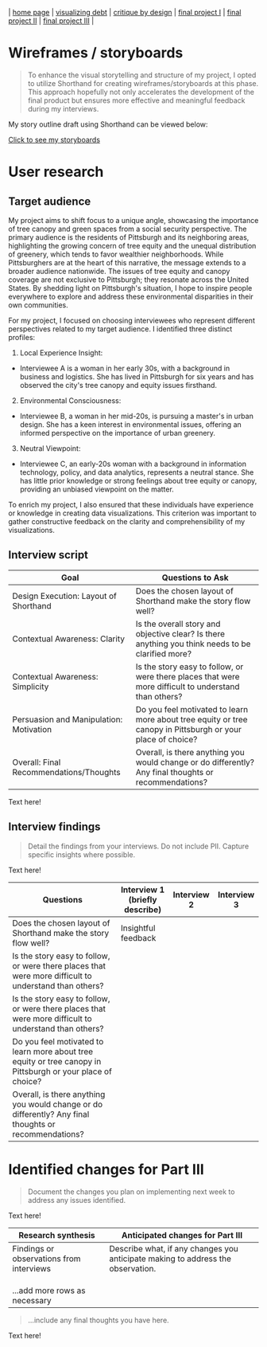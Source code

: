 | [home page](https://valeriee37.github.io/TSWD-portfolio/) | [visualizing debt](https://valeriee37.github.io/TSWD-portfolio/ass2.html) | [critique by design](https://valeriee37.github.io/TSWD-portfolio/ass3&4.html) | [final project I](https://valeriee37.github.io/TSWD-portfolio/project_part1.html) | [final project II](https://valeriee37.github.io/TSWD-portfolio/project_part2.html) | [final project III](https://valeriee37.github.io/TSWD-portfolio/project_part3.html) |

# Wireframes / storyboards
> To enhance the visual storytelling and structure of my project, I opted to utilize Shorthand for creating wireframes/storyboards at this phase. This approach hopefully not only accelerates the development of the final product but ensures more effective and meaningful feedback during my interviews.

My story outline draft using Shorthand can be viewed below:

[Click to see my storyboards](https://preview.shorthand.com/Dd96hojCGLq1rWr6)

# User research 

## Target audience

My project aims to shift focus to a unique angle, showcasing the importance of tree canopy and green spaces from a social security perspective. The primary audience is the residents of Pittsburgh and its neighboring areas, highlighting the growing concern of tree equity and the unequal distribution of greenery, which tends to favor wealthier neighborhoods. While Pittsburghers are at the heart of this narrative, the message extends to a broader audience nationwide. The issues of tree equity and canopy coverage are not exclusive to Pittsburgh; they resonate across the United States. By shedding light on Pittsburgh's situation, I hope to inspire people everywhere to explore and address these environmental disparities in their own communities.

For my project, I focused on choosing interviewees who represent different perspectives related to my target audience. I identified three distinct profiles:

1. Local Experience Insight:

- Interviewee A is a woman in her early 30s, with a background in business and logistics. She has lived in Pittsburgh for six years and has observed the city's tree canopy and equity issues firsthand.
  
2. Environmental Consciousness:

- Interviewee B, a woman in her mid-20s, is pursuing a master's in urban design. She has a keen interest in environmental issues, offering an informed perspective on the importance of urban greenery.

3. Neutral Viewpoint:

- Interviewee C, an early-20s woman with a background in information technology, policy, and data analytics, represents a neutral stance. She has little prior knowledge or strong feelings about tree equity or canopy, providing an unbiased viewpoint on the matter.

To enrich my project, I also ensured that these individuals have experience or knowledge in creating data visualizations. This criterion was important to gather constructive feedback on the clarity and comprehensibility of my visualizations.

## Interview script

| Goal | Questions to Ask |
|------|------------------|
| Design Execution: Layout of Shorthand     | Does the chosen layout of Shorthand make the story flow well?                 |
| Contextual Awareness: Clarity     | Is the overall story and objective clear? Is there anything you think needs to be clarified more?                |
| Contextual Awareness: Simplicity     | Is the story easy to follow, or were there places that were more difficult to understand than others?                 |
| Persuasion and Manipulation: Motivation     | Do you feel motivated to learn more about tree equity or tree canopy in Pittsburgh or your place of choice?                 |
|Overall: Final Recommendations/Thoughts|Overall, is there anything you would change or do differently? Any final thoughts or recommendations?|


Text here!

## Interview findings
> Detail the findings from your interviews.  Do not include PII.  Capture specific insights where possible.

Text here!

| Questions               | Interview 1 (briefly describe) | Interview 2 | Interview 3 |
|-------------------------|--------------------------------|-------------|-------------|
|Does the chosen layout of Shorthand make the story flow well? | Insightful feedback            |             |             |
| Is the story easy to follow, or were there places that were more difficult to understand than others?                         |                                |             |             |
| Is the story easy to follow, or were there places that were more difficult to understand than others?                        |                                |             |             |
| Do you feel motivated to learn more about tree equity or tree canopy in Pittsburgh or your place of choice?                        |                                |             |             |
| Overall, is there anything you would change or do differently? Any final thoughts or recommendations?                        |                                |             |             |


# Identified changes for Part III
> Document the changes you plan on implementing next week to address any issues identified.  

Text here!

| Research synthesis                       | Anticipated changes for Part III                                                |
|------------------------------------------|---------------------------------------------------------------------------------|
| Findings or observations from interviews | Describe what, if any changes you anticipate making to address the observation. |
|                                          |                                                                                 |
|                                          |                                                                                 |
|                                          |                                                                                 |
| ...add more rows as necessary            |                                                                                 |

> ...include any final thoughts you have here. 

Text here!

